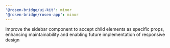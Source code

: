 ```yaml
---
'@rosen-bridge/ui-kit': minor
'@rosen-bridge/rosen-app': minor
---
```


Improve the sidebar component to accept child elements as specific props, enhancing maintainability and enabling future implementation of responsive design
